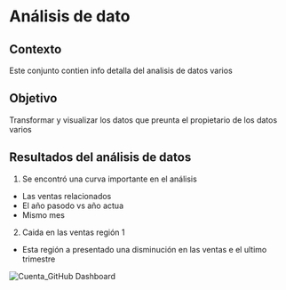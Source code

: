 # Análisis de dato

## Contexto
Este conjunto contien info detalla del analisis de datos varios


## Objetivo
Transformar y visualizar los datos que preunta el propietario de los datos varios

## Resultados del análisis de datos
1. Se encontró una curva importante en el análisis
 - Las ventas relacionados
 - El año pasodo vs año actua
 - Mismo mes
2. Caida en las ventas región 1
 - Esta región a presentado una disminución en las ventas e el ultimo trimestre

![Cuenta_GitHub Dashboard](https://github.com/rtorres911/Diplomado-U-d-Col/assets/45106364/ad38b30c-6c40-4c1b-8532-4f32e02ecc2b)

